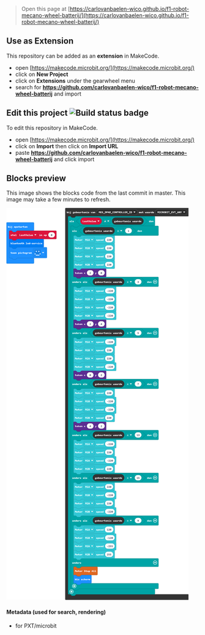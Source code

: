 
> Open this page at [https://carlovanbaelen-wico.github.io/f1-robot-mecano-wheel-batterij/](https://carlovanbaelen-wico.github.io/f1-robot-mecano-wheel-batterij/)

## Use as Extension

This repository can be added as an **extension** in MakeCode.

* open [https://makecode.microbit.org/](https://makecode.microbit.org/)
* click on **New Project**
* click on **Extensions** under the gearwheel menu
* search for **https://github.com/carlovanbaelen-wico/f1-robot-mecano-wheel-batterij** and import

## Edit this project ![Build status badge](https://github.com/carlovanbaelen-wico/f1-robot-mecano-wheel-batterij/workflows/MakeCode/badge.svg)

To edit this repository in MakeCode.

* open [https://makecode.microbit.org/](https://makecode.microbit.org/)
* click on **Import** then click on **Import URL**
* paste **https://github.com/carlovanbaelen-wico/f1-robot-mecano-wheel-batterij** and click import

## Blocks preview

This image shows the blocks code from the last commit in master.
This image may take a few minutes to refresh.

![A rendered view of the blocks](https://github.com/carlovanbaelen-wico/f1-robot-mecano-wheel-batterij/raw/master/.github/makecode/blocks.png)

#### Metadata (used for search, rendering)

* for PXT/microbit
<script src="https://makecode.com/gh-pages-embed.js"></script><script>makeCodeRender("{{ site.makecode.home_url }}", "{{ site.github.owner_name }}/{{ site.github.repository_name }}");</script>
